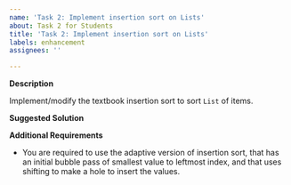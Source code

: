 ```yaml
---
name: 'Task 2: Implement insertion sort on Lists'
about: Task 2 for Students
title: 'Task 2: Implement insertion sort on Lists'
labels: enhancement
assignees: ''

---
```


**Description**

Implement/modify the textbook insertion sort to sort `List` of items.

**Suggested Solution**


**Additional Requirements**

- You are required to use the adaptive version of insertion sort, that
  has an initial bubble pass of smallest value to leftmost index, and that
  uses shifting to make a hole to insert the values.
